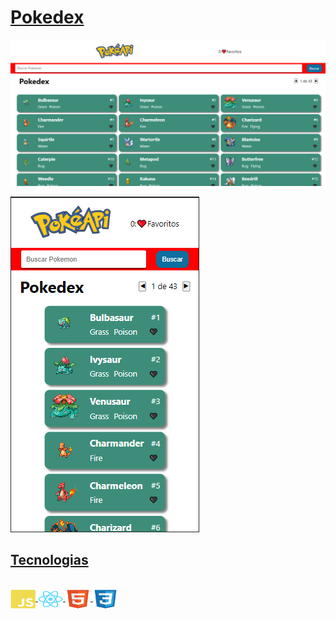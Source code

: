 # <a href="https://pokedex-b1842.web.app/"> Pokedex

![wepPC](https://github.com/Muglly/Pokedex-react/blob/master/src/componets/img/pokedex%20pc.PNG)

![mobile](https://github.com/Muglly/Pokedex-react/blob/master/src/componets/img/pokedex%20mobile.PNG)  


## Tecnologias

<div style="display: inline_block"><br>
  <img align="center" alt="Rafa-Js" height="30" width="40" src="https://raw.githubusercontent.com/devicons/devicon/master/icons/javascript/javascript-plain.svg">
  <img align="center" alt="Rafa-React" height="30" width="40" src="https://raw.githubusercontent.com/devicons/devicon/master/icons/react/react-original.svg">
  <img align="center" alt="Rafa-HTML" height="30" width="40" src="https://raw.githubusercontent.com/devicons/devicon/master/icons/html5/html5-original.svg">
  <img align="center" alt="Rafa-CSS" height="30" width="40" src="https://raw.githubusercontent.com/devicons/devicon/master/icons/css3/css3-original.svg">
</div>  
